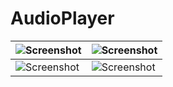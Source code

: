 # AudioPlayer

|![Screenshot](https://github.com/valdio/AudioPlayer/blob/master/Screenshots/Screenshot_2016-08-12-19-31-48.png)|![Screenshot](https://github.com/valdio/AudioPlayer/blob/master/Screenshots/Screenshot_2016-08-12-19-32-09.png)|
| ------------- | ------------- |
|![Screenshot](https://github.com/valdio/AudioPlayer/blob/master/Screenshots/Screenshot_2016-07-30-13-28-42.png)|![Screenshot](https://github.com/valdio/AudioPlayer/blob/master/Screenshots/Screenshot_2016-08-12-19-32-28.png)|




